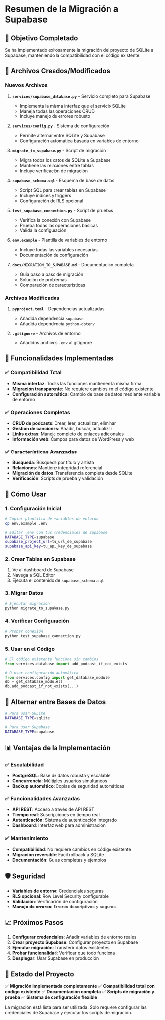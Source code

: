 # Resumen de la Migración a Supabase

## 🎯 Objetivo Completado

Se ha implementado exitosamente la migración del proyecto de SQLite a Supabase, manteniendo la compatibilidad con el código existente.

## 📁 Archivos Creados/Modificados

### Nuevos Archivos

1. **`services/supabase_database.py`** - Servicio completo para Supabase
   - Implementa la misma interfaz que el servicio SQLite
   - Maneja todas las operaciones CRUD
   - Incluye manejo de errores robusto

2. **`services/config.py`** - Sistema de configuración
   - Permite alternar entre SQLite y Supabase
   - Configuración automática basada en variables de entorno

3. **`migrate_to_supabase.py`** - Script de migración
   - Migra todos los datos de SQLite a Supabase
   - Mantiene las relaciones entre tablas
   - Incluye verificación de migración

4. **`supabase_schema.sql`** - Esquema de base de datos
   - Script SQL para crear tablas en Supabase
   - Incluye índices y triggers
   - Configuración de RLS opcional

5. **`test_supabase_connection.py`** - Script de pruebas
   - Verifica la conexión con Supabase
   - Prueba todas las operaciones básicas
   - Valida la configuración

6. **`env.example`** - Plantilla de variables de entorno
   - Incluye todas las variables necesarias
   - Documentación de configuración

7. **`docs/MIGRATION_TO_SUPABASE.md`** - Documentación completa
   - Guía paso a paso de migración
   - Solución de problemas
   - Comparación de características

### Archivos Modificados

1. **`pyproject.toml`** - Dependencias actualizadas
   - Añadida dependencia `supabase`
   - Añadida dependencia `python-dotenv`

2. **`.gitignore`** - Archivos de entorno
   - Añadidos archivos `.env` al gitignore

## 🔧 Funcionalidades Implementadas

### ✅ Compatibilidad Total
- **Misma interfaz**: Todas las funciones mantienen la misma firma
- **Migración transparente**: No requiere cambios en el código existente
- **Configuración automática**: Cambio de base de datos mediante variable de entorno

### ✅ Operaciones Completas
- **CRUD de podcasts**: Crear, leer, actualizar, eliminar
- **Gestión de canciones**: Añadir, buscar, actualizar
- **Links extras**: Manejo completo de enlaces adicionales
- **Información web**: Campos para datos de WordPress y web

### ✅ Características Avanzadas
- **Búsqueda**: Búsqueda por título y artista
- **Relaciones**: Mantiene integridad referencial
- **Migración de datos**: Transferencia completa desde SQLite
- **Verificación**: Scripts de prueba y validación

## 🚀 Cómo Usar

### 1. Configuración Inicial

```bash
# Copiar plantilla de variables de entorno
cp env.example .env

# Editar .env con tus credenciales de Supabase
DATABASE_TYPE=supabase
supabase_project_url=tu_url_de_supabase
supabase_api_key=tu_api_key_de_supabase
```

### 2. Crear Tablas en Supabase

1. Ve al dashboard de Supabase
2. Navega a SQL Editor
3. Ejecuta el contenido de `supabase_schema.sql`

### 3. Migrar Datos

```bash
# Ejecutar migración
python migrate_to_supabase.py
```

### 4. Verificar Configuración

```bash
# Probar conexión
python test_supabase_connection.py
```

### 5. Usar en el Código

```python
# El código existente funciona sin cambios
from services.database import add_podcast_if_not_exists

# O usar configuración automática
from services.config import get_database_module
db = get_database_module()
db.add_podcast_if_not_exists(...)
```

## 🔄 Alternar entre Bases de Datos

```bash
# Para usar SQLite
DATABASE_TYPE=sqlite

# Para usar Supabase
DATABASE_TYPE=supabase
```

## 📊 Ventajas de la Implementación

### ✅ Escalabilidad
- **PostgreSQL**: Base de datos robusta y escalable
- **Concurrencia**: Múltiples usuarios simultáneos
- **Backup automático**: Copias de seguridad automáticas

### ✅ Funcionalidades Avanzadas
- **API REST**: Acceso a través de API REST
- **Tiempo real**: Suscripciones en tiempo real
- **Autenticación**: Sistema de autenticación integrado
- **Dashboard**: Interfaz web para administración

### ✅ Mantenimiento
- **Compatibilidad**: No requiere cambios en código existente
- **Migración reversible**: Fácil rollback a SQLite
- **Documentación**: Guías completas y ejemplos

## 🛡️ Seguridad

- **Variables de entorno**: Credenciales seguras
- **RLS opcional**: Row Level Security configurable
- **Validación**: Verificación de configuración
- **Manejo de errores**: Errores descriptivos y seguros

## 📈 Próximos Pasos

1. **Configurar credenciales**: Añadir variables de entorno reales
2. **Crear proyecto Supabase**: Configurar proyecto en Supabase
3. **Ejecutar migración**: Transferir datos existentes
4. **Probar funcionalidad**: Verificar que todo funciona
5. **Desplegar**: Usar Supabase en producción

## 🎉 Estado del Proyecto

✅ **Migración implementada completamente**
✅ **Compatibilidad total con código existente**
✅ **Documentación completa**
✅ **Scripts de migración y prueba**
✅ **Sistema de configuración flexible**

La migración está lista para ser utilizada. Solo requiere configurar las credenciales de Supabase y ejecutar los scripts de migración. 